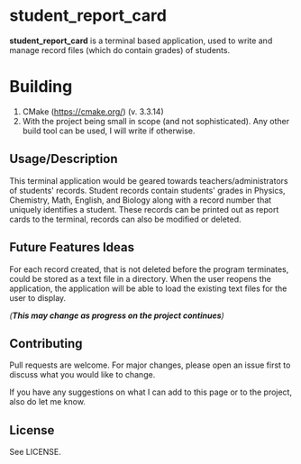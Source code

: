 # student_report_card

**student_report_card** is a terminal based application, used to write and manage record files (which do contain grades) of students.

# Building

1. CMake (https://cmake.org/) (v. 3.3.14)
2. With the project being small in scope (and not sophisticated). Any other build tool can be used, I will write if otherwise.

## Usage/Description

This terminal application would be geared towards teachers/administrators of students' records. Student records contain students' grades in Physics, Chemistry, Math, English, and Biology along with a record number that uniquely identifies a student. These records can be printed out as report cards to the terminal, records can also be modified or deleted.

## Future Features Ideas
For each record created, that is not deleted before the program terminates, could be stored as a text file in a directory. When the user reopens the application, the application will be able to load the existing text files for the user to display. 

*(**This may change as progress on the project continues**)*

## Contributing
Pull requests are welcome. For major changes, please open an issue first to discuss what you would like to change.

If you have any suggestions on what I can add to this page or to the project, also do let me know.

## License

See LICENSE.
